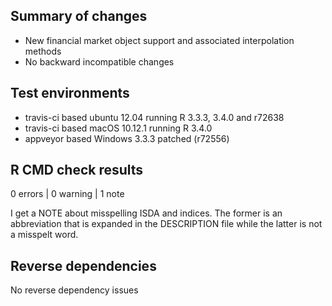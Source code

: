 ## Summary of changes

* New financial market object support and associated interpolation methods
* No backward incompatible changes

## Test environments

* travis-ci based ubuntu 12.04 running R 3.3.3, 3.4.0 and r72638 
* travis-ci based macOS 10.12.1 running R 3.4.0
* appveyor based Windows 3.3.3 patched (r72556)

## R CMD check results

0 errors | 0 warning | 1 note

I get a NOTE about misspelling ISDA and indices. The former is an abbreviation that is expanded in the DESCRIPTION file while the latter is not a misspelt word.

## Reverse dependencies

No reverse dependency issues
